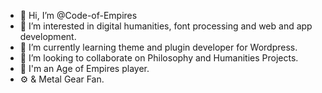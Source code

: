 - 👋 Hi, I’m @Code-of-Empires
- 👀 I’m interested in digital humanities, font processing and web and app development.
- 🌱 I’m currently learning theme and plugin developer for Wordpress.
- 💞️ I’m looking to collaborate on Philosophy and Humanities Projects.
- 🏰 I'm an Age of Empires player.
- ⚙️ & Metal Gear Fan.
